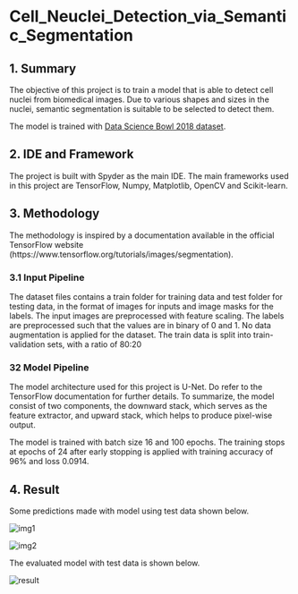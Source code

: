 # Cell_Neuclei_Detection_via_Semantic_Segmentation
 
## 1. Summary
<p>The objective of this project is to train a model that is able to detect cell nuclei from biomedical images. Due to various shapes and sizes in the nuclei, semantic segmentation is suitable to be selected to detect them. <br>

The model is trained with [Data Science Bowl 2018 dataset](https://www.kaggle.com/c/data-science-bowl-2018). </p>

## 2. IDE and Framework
<p>The project is built with Spyder as the main IDE. The main frameworks used in this project are TensorFlow, Numpy, Matplotlib, OpenCV and Scikit-learn.</p>

## 3. Methodology

<p>The methodology is inspired by a documentation available in the official TensorFlow website (https://www.tensorflow.org/tutorials/images/segmentation).
</p>

### 3.1 Input Pipeline
<p>The dataset files contains a train folder for training data and test folder for testing data, in the format of images for inputs and image masks for the labels. The input images are preprocessed with feature scaling. The labels are preprocessed such that the values are in binary of 0 and 1. No data augmentation is applied for the dataset. The train data is split into train-validation sets, with a ratio of 80:20</p>

### 32 Model Pipeline
<p>The model architecture used for this project is U-Net. Do refer to the TensorFlow documentation for further details. To summarize, the model consist of two components, the downward stack, which serves as the feature extractor, and upward stack, which helps to produce pixel-wise output.<br>
 
The model is trained with batch size 16 and 100 epochs. The training stops at epochs of 24 after early stopping is applied with training accuracy of 96% and loss 0.0914.</p>

## 4. Result

<p>Some predictions made with model using test data shown below.</p>

![img1](https://user-images.githubusercontent.com/72061179/164994404-419c980e-5607-43fa-9bc7-0783896c77f4.png)

![img2](https://user-images.githubusercontent.com/72061179/164994410-beca0e08-6a91-4b29-b469-47c311e293ab.png)

<p>The evaluated model with test data is shown below.</p>

![result](https://user-images.githubusercontent.com/72061179/164993806-514ea380-d737-4401-98df-c4d3aebaa734.png)
